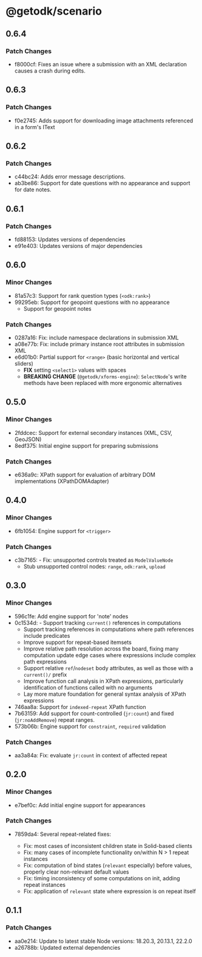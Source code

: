 # @getodk/scenario

## 0.6.4

### Patch Changes

- f8000cf: Fixes an issue where a submission with an XML declaration causes a crash during edits.

## 0.6.3

### Patch Changes

- f0e2745: Adds support for downloading image attachments referenced in a form's IText

## 0.6.2

### Patch Changes

- c44bc24: Adds error message descriptions.
- ab3be86: Support for date questions with no appearance and support for date notes.

## 0.6.1

### Patch Changes

- fd88153: Updates versions of dependencies
- e91e403: Updates versions of major dependencies

## 0.6.0

### Minor Changes

- 81a57c3: Support for rank question types (`<odk:rank>`)
- 99295eb: Support for geopoint questions with no appearance
  - Support for geopoint notes

### Patch Changes

- 0287a16: Fix: include namespace declarations in submission XML
- a08e77b: Fix: include primary instance root attributes in submission XML
- e6d01b0: Partial support for `<range>` (basic horizontal and vertical sliders)
  - **FIX** setting `<select1>` values with spaces
  - **BREAKING CHANGE** (`@getodk/xforms-engine`): `SelectNode`'s write methods have been replaced with more ergonomic alternatives

## 0.5.0

### Minor Changes

- 2fddcec: Support for external secondary instances (XML, CSV, GeoJSON)
- 8edf375: Initial engine support for preparing submissions

### Patch Changes

- e636a9c: XPath support for evaluation of arbitrary DOM implementations (XPathDOMAdapter)

## 0.4.0

### Minor Changes

- 6fb1054: Engine support for `<trigger>`

### Patch Changes

- c3b7165: - Fix: unsupported controls treated as `ModelValueNode`
  - Stub unsupported control nodes: `range`, `odk:rank`, `upload`

## 0.3.0

### Minor Changes

- 596c1fe: Add engine support for 'note' nodes
- 0c1534d: - Support tracking `current()` references in computations
  - Support tracking references in computations where path references include predicates
  - Improve support for repeat-based itemsets
  - Improve relative path resolution across the board, fixing many computation update edge cases where expressions include complex path expressions
  - Support relative `ref`/`nodeset` body attributes, as well as those with a `current()/` prefix
  - Improve function call analysis in XPath expressions, particularly identification of functions called with no arguments
  - Lay more mature foundation for general syntax analysis of XPath expressions
- 746aa8a: Support for `indexed-repeat` XPath function
- 7b63159: Add support for count-controlled (`jr:count`) and fixed (`jr:noAddRemove`) repeat ranges.
- 573b06b: Engine support for `constraint`, `required` validation

### Patch Changes

- aa3a84a: Fix: evaluate `jr:count` in context of affected repeat

## 0.2.0

### Minor Changes

- e7bef0c: Add initial engine support for appearances

### Patch Changes

- 7859da4: Several repeat-related fixes:

  - Fix: most cases of inconsistent children state in Solid-based clients
  - Fix: many cases of incomplete functionality on/within N > 1 repeat instances
  - Fix: computation of bind states (`relevant` especially) before values, properly clear non-relevant default values
  - Fix: timing inconsistency of some computations on init, adding repeat instances
  - Fix: application of `relevant` state where expression is on repeat itself

## 0.1.1

### Patch Changes

- aa0e214: Update to latest stable Node versions: 18.20.3, 20.13.1, 22.2.0
- a26788b: Updated external dependencies
